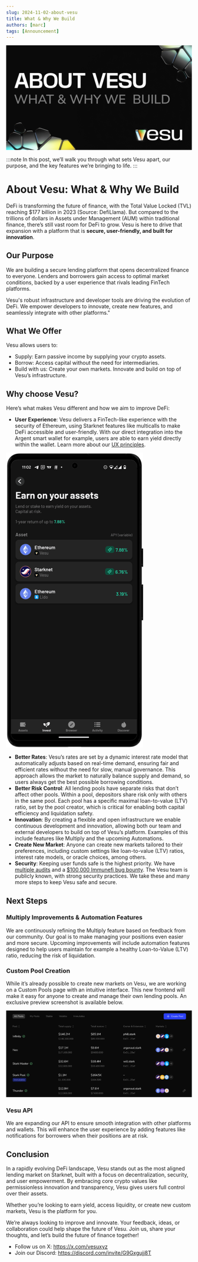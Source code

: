 ```yaml
---
slug: 2024-11-02-about-vesu
title: What & Why We Build
authors: [marc]
tags: [Announcement]
---
```


![About Vesu: What & Why We Build](about-vesu.png)


:::note
In this post, we’ll walk you through what sets Vesu apart, our purpose, and the key features we’re bringing to life.
:::

# About Vesu: What & Why We Build

DeFi is transforming the future of finance, with the Total Value Locked (TVL) reaching $177 billion in 2023 (Source: DefiLlama). But compared to the trillions of dollars in Assets under Management (AUM) within traditional finance, there’s still vast room for DeFi to grow. Vesu is here to drive that expansion  with a platform that is **secure, user-friendly, and built for innovation**.

## Our Purpose

We are building a secure lending platform that opens decentralized finance to everyone.
Lenders and borrowers gain access to optimal market conditions, backed by a user experience that rivals leading FinTech platforms.

Vesu's robust infrastructure and developer tools are driving the evolution of DeFi. We empower developers to innovate, create new features, and seamlessly integrate with other platforms."

## What We Offer

Vesu allows users to:

- Supply: Earn passive income by supplying your crypto assets.
- Borrow: Access capital without the need for intermediaries.
- Build with us: Create your own markets. Innovate and build on top of Vesu’s infrastructure.

## Why choose Vesu?

Here’s what makes Vesu different and how we aim to improve DeFi:

- **User Experience**: Vesu delivers a FinTech-like experience with the security of Ethereum, using Starknet features like multicalls to make DeFi accessible and user-friendly. With our direct integration into the Argent smart wallet for example, users are able to earn yield directly within the wallet. Learn more about our [UX principles](https://docs.vesu.xyz/blog/2024-05-17-vesu-ux-principles).

![Integration in Argent Invest](argent-integration.png)
- **Better Rates**: Vesu’s rates are set by a dynamic interest rate model that automatically adjusts based on real-time demand, ensuring fair and efficient rates without the need for slow, manual governance. This approach allows the market to naturally balance supply and demand, so users always get the best possible borrowing conditions.
- **Better Risk Control**: All lending pools have separate risks that don’t affect other pools. Within a pool, depositors share risk only with others in the same pool. Each pool has a specific maximal loan-to-value (LTV) ratio, set by the pool creator, which is critical for enabling both capital efficiency and liquidation safety.
- **Innovation**: By creating a flexible and open infrastructure we enable continuous development and innovation, allowing both our team and external developers to build on top of Vesu’s platform. Examples of this include features like Multiply and the upcoming Automations.
- **Create New Market**: Anyone can create new markets tailored to their preferences, including custom settings like loan-to-value (LTV) ratios, interest rate models, or oracle choices, among others.
- **Security**: Keeping user funds safe is the highest priority. We have [multiple audits](https://docs.vesu.xyz/security/security-audit) and a [$100,000 Immunefi bug bounty](https://immunefi.com/bug-bounty/vesu/information/). The Vesu team is publicly known, with strong security practices. We take these and many more steps to keep Vesu safe and secure.

## Next Steps

### Multiply Improvements & Automation Features

We are continuously refining the Multiply feature based on feedback from our community. Our goal is to make managing your positions even easier and more secure. Upcoming improvements will include automation features designed to help users maintain for example a healthy Loan-to-Value (LTV) ratio, reducing the risk of liquidation.

### Custom Pool Creation

While it’s already possible to create new markets on Vesu, we are working on a Custom Pools page with an intuitive interface. This new frontend will make it easy for anyone to create and manage their own lending pools. An exclusive preview screenshot is available below.

![Preview of new Pools Page](pools-page-small.png)

### Vesu API

We are expanding our API to ensure smooth integration with other platforms and wallets. This will enhance the user experience by adding features like notifications for borrowers when their positions are at risk.

## Conclusion

In a rapidly evolving DeFi landscape, Vesu stands out as the most aligned lending market on Starknet, built with a focus on decentralization, security, and user empowerment. By embracing core crypto values like permissionless innovation and transparency, Vesu gives users full control over their assets.

Whether you’re looking to earn yield, access liquidity, or create new custom markets, Vesu is the platform for you.

We’re always looking to improve and innovate. Your feedback, ideas, or collaboration could help shape the future of Vesu. 
Join us, share your thoughts, and let’s build the future of finance together!

- Follow us on X: https://x.com/vesuxyz
- Join our Discord: https://discord.com/invite/G9Gxgujj8T
